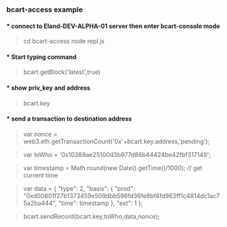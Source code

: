 ### bcart-access example
#### * connect to Eland-DEV-ALPHA-01 server then enter bcart-console mode 

> cd bcart-access 
> node repl.js

#### * Start typing command

> bcart.getBlock('latest',true)

#### * show priv_key and address
 
> bcart.key

#### * send a transaction to destination address

> var nonce = web3.eth.getTransactionCount('0x'+bcart.key.address,'pending');

> var toWho = '0x10388ae25100d3b977d86b44424be42fbf317149';

> var timestamp = Math.round(new Date().getTime()/1000);  // get current time 

> var data = {
>	     "type": 2,
>	     "basis": {
>		          "prod": "0xd00801f27b1373459e509dbb596fd36fe8bf4fd963ff1c4814dc1ac75a2ba444",
>		          "time": timestamp
>	      },
>	     "ext": 1
>       };


> bcart.sendRecord(bcart.key,toWho,data,nonce);
